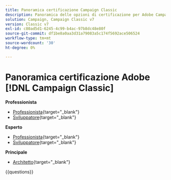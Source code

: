 ```yaml
---
title: Panoramica certificazione Campaign Classic
description: Panoramica delle opzioni di certificazione per Adobe Campaign Classic
solution: Campaign, Campaign Classic v7
version: Classic v7
exl-id: c80ad5d1-6245-4c99-b4ac-97b8dc48e80f
source-git-commit: df1be8a0aa3d31a79083a5c174f5692ace506524
workflow-type: tm+mt
source-wordcount: '30'
ht-degree: 0%

---
```


# Panoramica certificazione Adobe [!DNL Campaign Classic]

**Professionista**

* [Professionista](https://certification.adobe.com/certification/campaign-classic-business-practitioner-professional){target="_blank"} <!--AD0-E329-->
* [Sviluppatore](https://certification.adobe.com/certification/developer-professional){target="_blank"} <!--AD0-E331-->

**Esperto**

* [Professionista](https://certification.adobe.com/certification/campaign-classic-business-practitioner-expert){target="_blank"} <!--AD0-E327-->
* [Sviluppatore](https://certification.adobe.com/certification/campaign-classic-developer-expert){target="_blank"} <!--AD0-E330-->

**Principale**

* [Architetto](https://certification.adobe.com/certification/campaign-classic-architect-master){target="_blank"} <!--AD0-E328-->

{{questions}}

